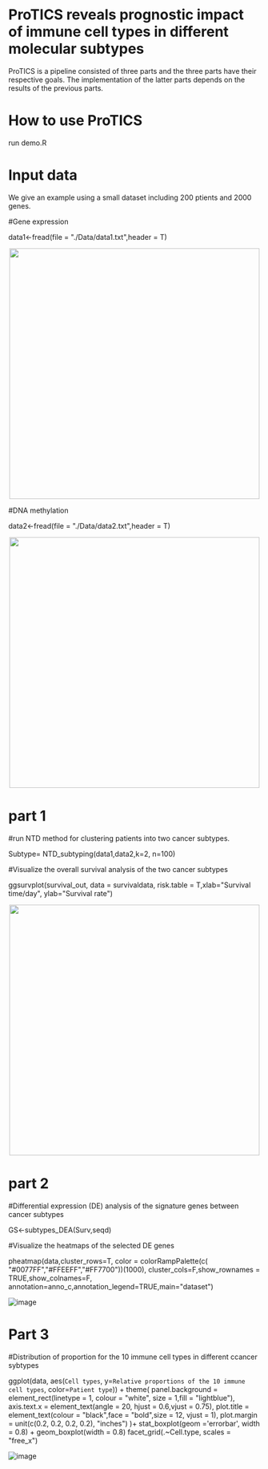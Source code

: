 # ProTICS reveals prognostic impact of immune cell types in different molecular subtypes

ProTICS is a pipeline consisted of three parts and the three parts have their respective goals. 
The implementation of the latter parts depends on the results of the previous parts.

# How to use ProTICS
run demo.R

# Input data 
We give an example using a small dataset including 200 ptients and 2000 genes. 

#Gene expression

data1<-fread(file = "./Data/data1.txt",header = T)
<div align=center><img width="500" src="https://user-images.githubusercontent.com/80741925/113571091-4850d200-9648-11eb-8fcc-eb88565797d8.png"/></div>

#DNA methylation

data2<-fread(file = "./Data/data2.txt",header = T)
<div align=center><img width="500" src="https://user-images.githubusercontent.com/80741925/113571112-5272d080-9648-11eb-8823-4b2ef0e70a34.png"/></div>

# part 1
#run NTD method for clustering patients into two cancer subtypes.

Subtype= NTD_subtyping(data1,data2,k=2, n=100)

#Visualize the overall survival analysis of the two cancer subtypes

ggsurvplot(survival_out, data = survivaldata, risk.table = T,xlab="Survival time/day", ylab="Survival rate")
<div align=center><img width="500" src="https://user-images.githubusercontent.com/80741925/113572452-d0d07200-964a-11eb-91e5-f07d19b9afbb.png"/></div>

# part 2

#Differential expression (DE) analysis of the signature genes between cancer subtypes

GS<-subtypes_DEA(Surv,seqd)

#Visualize the heatmaps of the selected DE genes 

pheatmap(data,cluster_rows=T, color = colorRampPalette(c( "#0077FF","#FFEEFF","#FF7700"))(1000),
         cluster_cols=F,show_rownames = TRUE,show_colnames=F, annotation=anno_c,annotation_legend=TRUE,main="dataset")

![image](https://user-images.githubusercontent.com/80741925/113573101-09bd1680-964c-11eb-989e-fc04d041c47b.png)

# Part 3

#Distribution of proportion for the 10 immune cell types in different ccancer sybtypes

ggplot(data, aes(`Cell types`, y=`Relative proportions of the 10 immune cell types`, color=`Patient type`)) + 
  theme(
    panel.background = element_rect(linetype = 1, colour = "white", size = 1,fill = "lightblue"),
    axis.text.x = element_text(angle = 20, hjust = 0.6,vjust = 0.75),
    plot.title = element_text(colour = "black",face = "bold",size = 12, vjust = 1), 
    plot.margin = unit(c(0.2, 0.2, 0.2, 0.2), "inches")
  )+
  stat_boxplot(geom ='errorbar', width = 0.8) +
  geom_boxplot(width = 0.8)
facet_grid(.~Cell.type, scales = "free_x")

![image](https://user-images.githubusercontent.com/80741925/113576769-bbf7dc80-9652-11eb-95ca-73ad935711d2.png)

